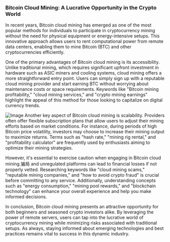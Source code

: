 ### Bitcoin Cloud Mining: A Lucrative Opportunity in the Crypto World

In recent years, Bitcoin cloud mining has emerged as one of the most popular methods for individuals to participate in cryptocurrency mining without the need for physical equipment or energy-intensive setups. This innovative approach allows users to rent computational power from remote data centers, enabling them to mine Bitcoin (BTC) and other cryptocurrencies efficiently.

One of the primary advantages of Bitcoin cloud mining is its accessibility. Unlike traditional mining, which requires significant upfront investment in hardware such as ASIC miners and cooling systems, cloud mining offers a more straightforward entry point. Users can simply sign up with a reputable cloud mining provider and start earning BTC without worrying about maintenance costs or space requirements. Keywords like "Bitcoin mining profitability," "cloud mining services," and "crypto mining earnings" highlight the appeal of this method for those looking to capitalize on digital currency trends.


![Image](https://github.com/user-attachments/assets/31692037-0104-4703-abd1-696b6a7dd41b)
Another key aspect of Bitcoin cloud mining is scalability. Providers often offer flexible subscription plans that allow users to adjust their mining efforts based on market conditions. For instance, during periods of high Bitcoin price volatility, investors may choose to increase their mining output to maximize returns. Terms such as "hash rate," "mining rig rental," and "profitability calculator" are frequently used by enthusiasts aiming to optimize their mining strategies.

However, it's essential to exercise caution when engaging in Bitcoin cloud mining.骗局 and unregulated platforms can lead to financial losses if not properly vetted. Researching keywords like "cloud mining scams," "reputable mining companies," and "how to avoid crypto fraud" is crucial before committing to any service. Additionally, understanding concepts such as "energy consumption," "mining pool rewards," and "blockchain technology" can enhance your overall experience and help you make informed decisions.

In conclusion, Bitcoin cloud mining presents an attractive opportunity for both beginners and seasoned crypto investors alike. By leveraging the power of remote servers, users can tap into the lucrative world of cryptocurrency mining while minimizing risks associated with traditional setups. As always, staying informed about emerging technologies and best practices remains vital to success in this dynamic industry.